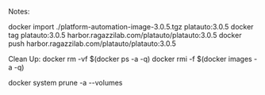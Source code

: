 
Notes:

docker import ./platform-automation-image-3.0.5.tgz platauto:3.0.5
docker tag platauto:3.0.5 harbor.ragazzilab.com/platauto/platauto:3.0.5
docker push harbor.ragazzilab.com/platauto/platauto:3.0.5


Clean Up:
docker rm -vf $(docker ps -a -q)
docker rmi -f $(docker images -a -q)

docker system prune -a --volumes
